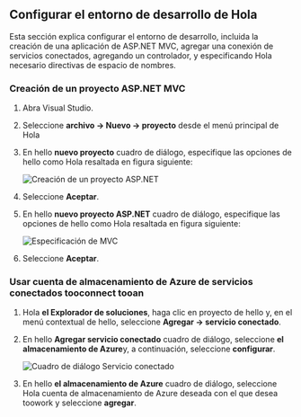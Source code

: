 ## <a name="set-up-hello-development-environment"></a>Configurar el entorno de desarrollo de Hola

Esta sección explica configurar el entorno de desarrollo, incluida la creación de una aplicación de ASP.NET MVC, agregar una conexión de servicios conectados, agregando un controlador, y especificando Hola necesario directivas de espacio de nombres.

### <a name="create-an-aspnet-mvc-app-project"></a>Creación de un proyecto ASP.NET MVC

1. Abra Visual Studio.

1. Seleccione **archivo -> Nuevo -> proyecto** desde el menú principal de Hola

1. En hello **nuevo proyecto** cuadro de diálogo, especifique las opciones de hello como Hola resaltada en figura siguiente:

    ![Creación de un proyecto ASP.NET](./media/vs-storage-aspnet-getting-started-setup-dev-env/vs-storage-aspnet-getting-started-setup-dev-env-1.png)

1. Seleccione **Aceptar**.

1. En hello **nuevo proyecto ASP.NET** cuadro de diálogo, especifique las opciones de hello como Hola resaltada en figura siguiente:

    ![Especificación de MVC](./media/vs-storage-aspnet-getting-started-setup-dev-env/vs-storage-aspnet-getting-started-setup-dev-env-2.png)

1. Seleccione **Aceptar**.

### <a name="use-connected-services-tooconnect-tooan-azure-storage-account"></a>Usar cuenta de almacenamiento de Azure de servicios conectados tooconnect tooan

1. Hola **el Explorador de soluciones**, haga clic en proyecto de hello y, en el menú contextual de hello, seleccione **Agregar -> servicio conectado**.

1. En hello **Agregar servicio conectado** cuadro de diálogo, seleccione **el almacenamiento de Azure**y, a continuación, seleccione **configurar**.

    ![Cuadro de diálogo Servicio conectado](./media/vs-storage-aspnet-getting-started-setup-dev-env/vs-storage-aspnet-getting-started-setup-dev-env-3.png)

1. En hello **el almacenamiento de Azure** cuadro de diálogo, seleccione Hola cuenta de almacenamiento de Azure deseada con el que desea toowork y seleccione **agregar**.
